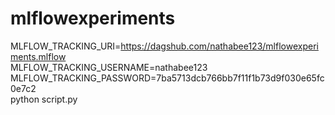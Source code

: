 # mlflowexperiments


MLFLOW_TRACKING_URI=https://dagshub.com/nathabee123/mlflowexperiments.mlflow \
MLFLOW_TRACKING_USERNAME=nathabee123 \
MLFLOW_TRACKING_PASSWORD=7ba5713dcb766bb7f11f1b73d9f030e65fc0e7c2 \
python script.py
